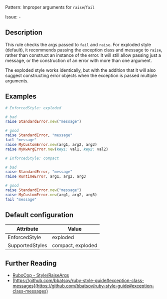 Pattern: Improper arguments for `raise`/`fail`

Issue: -

## Description

This rule checks the args passed to `fail` and `raise`. For exploded
style (default), it recommends passing the exception class and message
to `raise`, rather than construct an instance of the error. It will
still allow passing just a message, or the construction of an error
with more than one argument.

The exploded style works identically, but with the addition that it
will also suggest constructing error objects when the exception is
passed multiple arguments.

## Examples

```ruby
# EnforcedStyle: exploded

# bad
raise StandardError.new("message")

# good
raise StandardError, "message"
fail "message"
raise MyCustomError.new(arg1, arg2, arg3)
raise MyKwArgError.new(key1: val1, key2: val2)
```
```ruby
# EnforcedStyle: compact

# bad
raise StandardError, "message"
raise RuntimeError, arg1, arg2, arg3

# good
raise StandardError.new("message")
raise MyCustomError.new(arg1, arg2, arg3)
fail "message"
```

## Default configuration

Attribute | Value
--- | ---
EnforcedStyle | exploded
SupportedStyles | compact, exploded

## Further Reading

* [RuboCop - Style/RaiseArgs](https://docs.rubocop.org/rubocop/cops_style.html#styleraiseargs)
* [https://github.com/bbatsov/ruby-style-guide#exception-class-messages](https://github.com/bbatsov/ruby-style-guide#exception-class-messages)
